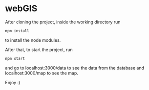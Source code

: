# webGIS

After cloning the project, inside the working directory run

```sh
npm install
```

to install the node modules.

After that, to start the project, run 

```sh
npm start
```

and go to localhost:3000/data to see the data from the database and localhost:3000/map to see the map.

Enjoy :)
